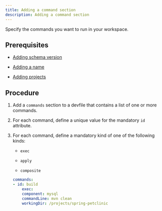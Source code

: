 ```yaml
---
title: Adding a command section
description: Adding a command section
---
```


Specify the commands you want to run in your workspace.

## Prerequisites

- [Adding schema version](./adding-schema-version)

- [Adding a name](./adding-a-name)

- [Adding projects](./adding-projects)

## Procedure

1. Add a `commands` section to a devfile that contains a list of one or
    more commands.

2. For each command, define a unique value for the mandatory `id`
    attribute.

3. For each command, define a mandatory kind of one of the following
    kinds:

    - `exec`

    - `apply`

    - `composite`

    ```yaml {% title="sample command" filename="devfile.yaml" %}
    commands:
    - id: build
        exec:
        component: mysql
        commandLine: mvn clean
        workingDir: /projects/spring-petclinic

    ```
